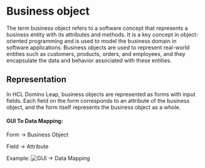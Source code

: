 # Business object

The term business object refers to a software concept that represents a business entity with its attributes and methods.
It is a key concept in object-oriented programming and is used to model the business domain in software applications.
Business objects are used to represent real-world entities such as customers, products, orders, and employees, and they
encapsulate the data and behavior associated with these entities.

## Representation

In HCL Domino Leap, business objects are represented as forms with input fields. Each field on the form corresponds to
an attribute of the business object, and the form itself represents the business object as a whole.

#### GUI To Data Mapping:
Form -> Business Object

Field -> Attribute

Example:
![GUI -> Data Mapping](/gui_to_data_mapping.png)

